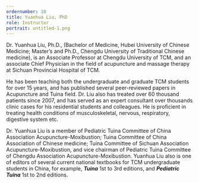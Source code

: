 ```yaml
---
ordernumber: 10
title: Yuanhua Liu, PhD
role: Instructor
portrait: untitled-1.png
---
```

Dr. Yuanhua Liu, Ph.D., (Bachelor of Medicine, Hubei University of Chinese Medicine; Master’s and Ph.D., Chengdu University of Traditional Chinese medicine), is an Associate Professor at Chengdu University of TCM, and an associate Chief Physician in the field of acupuncture and massage therapy at Sichuan Provincial Hospital of TCM.

He has been teaching both the undergraduate and graduate TCM students for over 15 years, and has published several peer-reviewed papers in Acupuncture and Tuina field. Dr. Liu also has treated over 60 thousand patients since 2007, and has served as an expert consultant over thousands clinic cases for his residential students and colleagues. He is proficient in treating health conditions of musculoskeletal, nervous, respiratory, digestive system etc.

Dr. Yuanhua Liu is a member of Pediatric Tuina Committee of China Association Acupuncture-Moxibustion; Tuina Committee of China Association of Chinese medicine; Tuina Committee of Sichuan Association Acupuncture-Moxibustion, and vice chairman of Pediatric Tuina Committee of Chengdu Association Acupuncture-Moxibustion. Yuanhua Liu also is one of editors of several current national textbooks for TCM undergraduate students in China, for example, ***Tuina*** 1st to 3rd editions, and ***Pediatric Tuina*** 1st to 2nd editions.